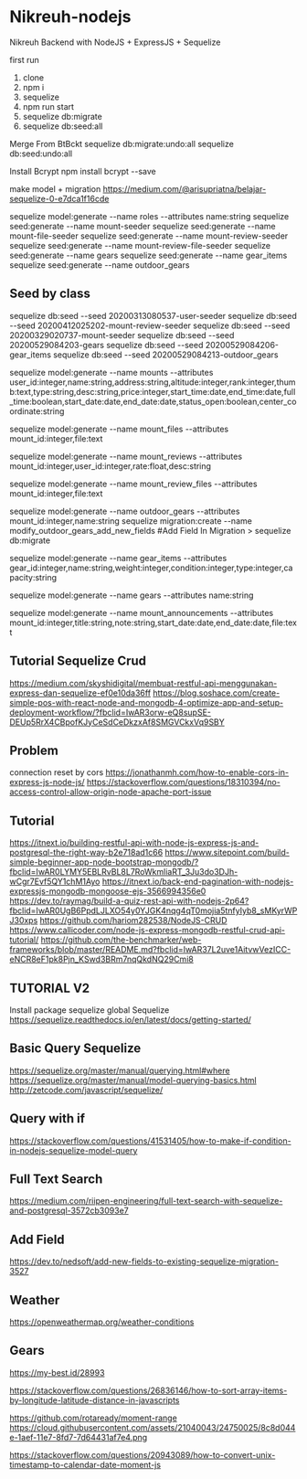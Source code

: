 # Nikreuh-nodejs

Nikreuh Backend with NodeJS + ExpressJS + Sequelize

first run
1. clone
2. npm i
3. sequelize
4. npm run start
5. sequelize db:migrate
6. sequelize db:seed:all

Merge From BtBckt
sequelize db:migrate:undo:all
sequelize db:seed:undo:all

Install Bcrypt
npm install bcrypt --save

make model + migration
https://medium.com/@arisupriatna/belajar-sequelize-0-e7dca1f16cde

sequelize model:generate --name roles --attributes name:string
sequelize seed:generate --name mount-seeder
sequelize seed:generate --name mount-file-seeder
sequelize seed:generate --name mount-review-seeder
sequelize seed:generate --name mount-review-file-seeder
sequelize seed:generate --name gears
sequelize seed:generate --name gear_items
sequelize seed:generate --name outdoor_gears

## Seed by class
sequelize db:seed --seed 20200313080537-user-seeder
sequelize db:seed --seed 20200412025202-mount-review-seeder
sequelize db:seed --seed 20200329020737-mount-seeder
sequelize db:seed --seed 20200529084203-gears
sequelize db:seed --seed 20200529084206-gear_items
sequelize db:seed --seed 20200529084213-outdoor_gears

sequelize model:generate --name mounts --attributes user_id:integer,name:string,address:string,altitude:integer,rank:integer,thumb:text,type:string,desc:string,price:integer,start_time:date,end_time:date,full_time:boolean,start_date:date,end_date:date,status_open:boolean,center_coordinate:string

sequelize model:generate --name mount_files --attributes mount_id:integer,file:text

sequelize model:generate --name mount_reviews --attributes mount_id:integer,user_id:integer,rate:float,desc:string

sequelize model:generate --name mount_review_files --attributes mount_id:integer,file:text

sequelize model:generate --name outdoor_gears --attributes mount_id:integer,name:string
sequelize migration:create --name modify_outdoor_gears_add_new_fields #Add Field In Migration > sequelize db:migrate

sequelize model:generate --name gear_items --attributes gear_id:integer,name:string,weight:integer,condition:integer,type:integer,capacity:string

sequelize model:generate --name gears --attributes name:string

sequelize model:generate --name mount_announcements --attributes mount_id:integer,title:string,note:string,start_date:date,end_date:date,file:text

## Tutorial Sequelize Crud
https://medium.com/skyshidigital/membuat-restful-api-menggunakan-express-dan-sequelize-ef0e10da36ff
https://blog.soshace.com/create-simple-pos-with-react-node-and-mongodb-4-optimize-app-and-setup-deployment-workflow/?fbclid=IwAR3orw-eQ8supSE-DEUp5RrX4CBpofKJyCeSdCeDkzxAf8SMGVCkxVq9SBY

## Problem
connection reset by cors
https://jonathanmh.com/how-to-enable-cors-in-express-js-node-js/
https://stackoverflow.com/questions/18310394/no-access-control-allow-origin-node-apache-port-issue

## Tutorial
https://itnext.io/building-restful-api-with-node-js-express-js-and-postgresql-the-right-way-b2e718ad1c66
https://www.sitepoint.com/build-simple-beginner-app-node-bootstrap-mongodb/?fbclid=IwAR0LYMY5EBLRvBL8L7RoWkmliaRT_3Ju3do3DJh-wCgr7Evf5QY1chM1Ayo
https://itnext.io/back-end-pagination-with-nodejs-expressjs-mongodb-mongoose-ejs-3566994356e0
https://dev.to/raymag/build-a-quiz-rest-api-with-nodejs-2p64?fbclid=IwAR0UgB6PpdLJLXO54y0YJGK4nqg4qT0mojia5tnfyIyb8_sMKyrWPJ30xps
https://github.com/hariom282538/NodeJS-CRUD
https://www.callicoder.com/node-js-express-mongodb-restful-crud-api-tutorial/
https://github.com/the-benchmarker/web-frameworks/blob/master/README.md?fbclid=IwAR37L2uve1AitvwVezICC-eNCR8eF1pk8Pjn_KSwd3BRm7nqQkdNQ29Cmi8

## TUTORIAL V2
Install package sequelize global
Sequelize
https://sequelize.readthedocs.io/en/latest/docs/getting-started/

## Basic Query Sequelize
https://sequelize.org/master/manual/querying.html#where
https://sequelize.org/master/manual/model-querying-basics.html
http://zetcode.com/javascript/sequelize/

## Query with if
https://stackoverflow.com/questions/41531405/how-to-make-if-condition-in-nodejs-sequelize-model-query

## Full Text Search
https://medium.com/riipen-engineering/full-text-search-with-sequelize-and-postgresql-3572cb3093e7

## Add Field
https://dev.to/nedsoft/add-new-fields-to-existing-sequelize-migration-3527

## Weather
https://openweathermap.org/weather-conditions

## Gears
https://my-best.id/28993

https://stackoverflow.com/questions/26836146/how-to-sort-array-items-by-longitude-latitude-distance-in-javascripts

https://github.com/rotaready/moment-range
https://cloud.githubusercontent.com/assets/21040043/24750025/8c8d044e-1aef-11e7-8fd7-7d64431af7e4.png

https://stackoverflow.com/questions/20943089/how-to-convert-unix-timestamp-to-calendar-date-moment-js